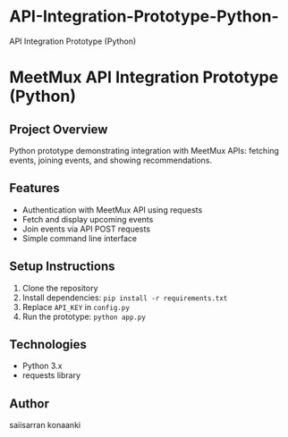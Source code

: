 # API-Integration-Prototype-Python-
API Integration Prototype (Python)
# MeetMux API Integration Prototype (Python)

## Project Overview
Python prototype demonstrating integration with MeetMux APIs: fetching events, joining events, and showing recommendations.

## Features
- Authentication with MeetMux API using requests
- Fetch and display upcoming events
- Join events via API POST requests
- Simple command line interface

## Setup Instructions
1. Clone the repository
2. Install dependencies: `pip install -r requirements.txt`
3. Replace `API_KEY` in `config.py`
4. Run the prototype: `python app.py`

## Technologies
- Python 3.x
- requests library

## Author
saiisarran konaanki
